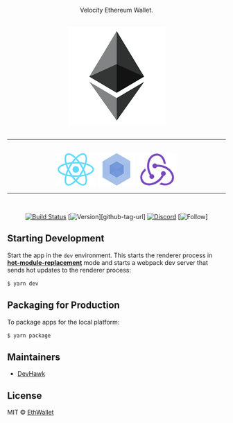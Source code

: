 <p align="center">
Velocity Ethereum Wallet.
</p>

<div align="center">
<br>
<img src="./internals/img/eth.png" />
</div>
<br>
<hr />
<br />

<div align="center">
  <a href="https://facebook.github.io/react/"><img src="./internals/img/react-padded-90.png" /></a>
  <a href="https://webpack.github.io/"><img src="./internals/img/webpack-padded-90.png" /></a>
  <a href="http://redux.js.org/"><img src="./internals/img/redux-padded-90.png" /></a>
</div>
<hr />
<br />

<div align="center">

[![Build Status][travis-image]][travis-url]
[![Version][github-version]][github-tag-url]
[![Discord][discord-image]][discord-url]
[![Follow][twitter-follow]]

</div>

## Starting Development

Start the app in the `dev` environment. This starts the renderer process in [**hot-module-replacement**](https://webpack.js.org/guides/hmr-react/) mode and starts a webpack dev server that sends hot updates to the renderer process:

```bash
$ yarn dev
```

## Packaging for Production

To package apps for the local platform:

```bash
$ yarn package
```

<!-- ## Docs -->

<!-- See our [docs and guides here](url) -->

## Maintainers

- [DevHawk](https://github.com/DevHawk39704)

## License

MIT © [EthWallet](https://github.com/DevHawk39704/EthWallet)

[discord-image]: https://img.shields.io/discord/531700569409060866.svg
[discord-url]: https://discord.gg/Y2sBmyS
[github-version]: https://img.shields.io/badge/Version-0.1.0-lightgrey.svg
[travis-image]: https://img.shields.io/travis/com/DevHawk39704/EthWallet/master.svg
[travis-url]: https://travis-ci.com/DevHawk39704/EthWallet
[twitter-follow]: https://img.shields.io/twitter/follow/Hawk39704.svg?label=DevHawk&style=social
